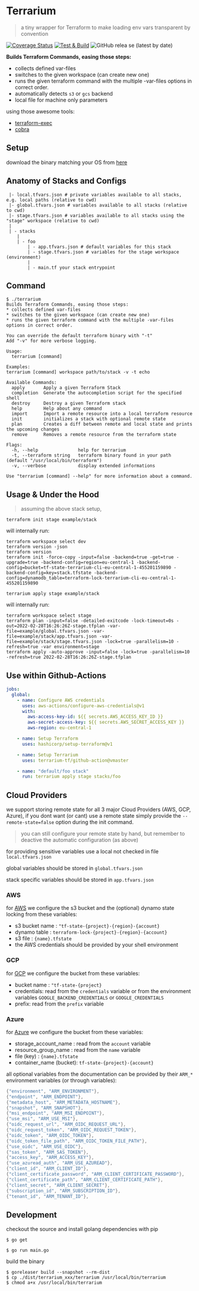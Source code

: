 # Terrarium

> a tiny wrapper for Terraform to make loading env vars transparent by convention

[![Coverage Status](https://coveralls.io/repos/github/terrarium-tf/cli/badge.svg?branch=main)](https://coveralls.io/github/terrarium-tf/cli?branch=main)
[![Test & Build](https://github.com/terrarium-tf/cli/actions/workflows/test.yml/badge.svg)](https://github.com/terrarium-tf/cli/actions/workflows/test.yml)
![GitHub relea se (latest by date)](https://img.shields.io/github/v/release/terrarium-tf/cli)

**Builds Terraform Commands, easing those steps:**

* collects defined var-files
* switches to the given workspace (can create new one)
* runs the given terraform command with the multiple -var-files options in correct order.
* automatically detects `s3` or `gcs` backend
* local file for machine only parameters

using those awesome tools:

* [terraform-exec](https://github.com/hashicorp/terraform-exec)
* [cobra](https://github.com/spf13/cobra)

## Setup

download the binary matching your OS from [here](https://github.com/terrarium-tf/cli/releases)

## Anatomy of Stacks and Configs

```
 |- local.tfvars.json # private variables available to all stacks, e.g. local paths (relative to cwd)
 |- global.tfvars.json # variables available to all stacks (relative to cwd)
 |- stage.tfvars.json # variables available to all stacks using the "stage" workspace (relative to cwd)
 |
 | - stacks
    |
    | - foo
        | - app.tfvars.json # default variables for this stack
        | - stage.tfvars.json # variables for the stage workspace (environment)
        |
        | - main.tf your stack entrypoint
```

## Command

```
$ ./terrarium
Builds Terraform Commands, easing those steps:
* collects defined var-files
* switches to the given workspace (can create new one)
* runs the given terraform command with the multiple -var-files options in correct order.

You can override the default terraform binary with "-t"
Add "-v" for more verbose logging.

Usage:
  terrarium [command]

Examples:
terrarium [command] workspace path/to/stack -v -t echo

Available Commands:
  apply       Apply a given Terraform Stack
  completion  Generate the autocompletion script for the specified shell
  destroy     Destroy a given Terraform stack
  help        Help about any command
  import      Import a remote resource into a local terraform resource
  init        initializes a stack with optional remote state
  plan        Creates a diff between remote and local state and prints the upcoming changes
  remove      Removes a remote resource from the terraform state

Flags:
  -h, --help               help for terrarium
  -t, --terraform string   terraform binary found in your path (default "/usr/local/bin/terraform")
  -v, --verbose            display extended informations

Use "terrarium [command] --help" for more information about a command.
```

## Usage & Under the Hood

> assuming the above stack setup,

`terraform init stage example/stack`

will internally run:

```
terraform workspace select dev
terraform version -json
terraform version
terraform init -force-copy -input=false -backend=true -get=true -upgrade=true -backend-config=region=eu-central-1 -backend-config=bucket=tf-state-terrarium-cli-eu-central-1-455201159890 -backend-config=key=stack.tfstate -backend-config=dynamodb_table=terraform-lock-terrarium-cli-eu-central-1-455201159890
```

`terrarium apply stage example/stack`

will internally run:

```
terraform workspace select stage
terraform plan -input=false -detailed-exitcode -lock-timeout=0s -out=2022-02-28T16:26:26Z-stage.tfplan -var-file=example/global.tfvars.json -var-file=example/stack/app.tfvars.json -var-file=example/stack/stage.tfvars.json -lock=true -parallelism=10 -refresh=true -var environment=stage
terraform apply -auto-approve -input=false -lock=true -parallelism=10 -refresh=true 2022-02-28T16:26:26Z-stage.tfplan
```

## Use within Github-Actions

```yaml
jobs:
  global:
    - name: Configure AWS credentials
      uses: aws-actions/configure-aws-credentials@v1
      with:
        aws-access-key-id: ${{ secrets.AWS_ACCESS_KEY_ID }}
        aws-secret-access-key: ${{ secrets.AWS_SECRET_ACCESS_KEY }}
        aws-region: eu-central-1

    - name: Setup Terraform
      uses: hashicorp/setup-terraform@v1

    - name: Setup Terrarium
      uses: terrarium-tf/github-action@vmaster

    - name: "default/foo stack"
      run: terrarium apply stage stacks/foo

```

## Cloud Providers

we support storing remote state for all 3 major Cloud Providers (AWS, GCP, Azure), if you dont want (or cant) use a remote state simply provide the
`--remote-state=false` option during the init command. 

> you can still configure your remote state by hand, but remember to deactive the automatic configuration (as above)

for providing sensitive variables use a local not checked in file `local.tfvars.json`

global variables should be stored in `global.tfvars.json`

stack specific variables should be stored in `app.tfvars.json`

### AWS

for [AWS](https://developer.hashicorp.com/terraform/language/settings/backends/s3) we configure the s3 bucket and the (optional) dynamo state locking from these variables:

* s3 bucket name : `"tf-state-{project}-{region}-{account}`
* dynamo table : `terraform-lock-{project}-{region}-{account}`
* s3 file : `{name}.tfstate`
* the AWS credentials should be provided by your shell environment

### GCP

for [GCP](https://developer.hashicorp.com/terraform/language/settings/backends/gcs) we configure the bucket from these variables:

* bucket name : `"tf-state-{project}`
* credentials: read from the `credentials` variable or from the environment variables `GOOGLE_BACKEND_CREDENTIALS` or `GOOGLE_CREDENTIALS`
* prefix: read from the `prefix` variable

### Azure

for [Azure](https://developer.hashicorp.com/terraform/language/settings/backends/azurerm) we configure the bucket from these variables:

* storage_account_name : read from the `account` variable
* resource_group_name : read from the `name` variable
* file (key) : `{name}.tfstate`
* container_name (bucket): `tf-state-{project}-{account}`

all optional variables from the documentation can be provided by their `ARM_*` environment variables (or through variables):

```go
{"environment", "ARM_ENVIRONMENT"},
{"endpoint", "ARM_ENDPOINT"},
{"metadata_host", "ARM_METADATA_HOSTNAME"},
{"snapshot", "ARM_SNAPSHOT"},
{"msi_endpoint", "ARM_MSI_ENDPOINT"},
{"use_msi", "ARM_USE_MSI"},
{"oidc_request_url", "ARM_OIDC_REQUEST_URL"},
{"oidc_request_token", "ARM_OIDC_REQUEST_TOKEN"},
{"oidc_token", "ARM_OIDC_TOKEN"},
{"oidc_token_file_path", "ARM_OIDC_TOKEN_FILE_PATH"},
{"use_oidc", "ARM_USE_OIDC"},
{"sas_token", "ARM_SAS_TOKEN"},
{"access_key", "ARM_ACCESS_KEY"},
{"use_azuread_auth", "ARM_USE_AZUREAD"},
{"client_id", "ARM_CLIENT_ID"},
{"client_certificate_password", "ARM_CLIENT_CERTIFICATE_PASSWORD"},
{"client_certificate_path", "ARM_CLIENT_CERTIFICATE_PATH"},
{"client_secret", "ARM_CLIENT_SECRET"},
{"subscription_id", "ARM_SUBSCRIPTION_ID"},
{"tenant_id", "ARM_TENANT_ID"},
```


## Development

checkout the source and install golang dependencies with pip

```shell script
$ go get
```

```shell script
$ go run main.go
```

build the binary

```shell script
$ goreleaser build --snapshot --rm-dist
$ cp ./dist/terrarium_xxx/terrarium /usr/local/bin/terrarium
$ chmod a+x /usr/local/bin/terrarium
```
